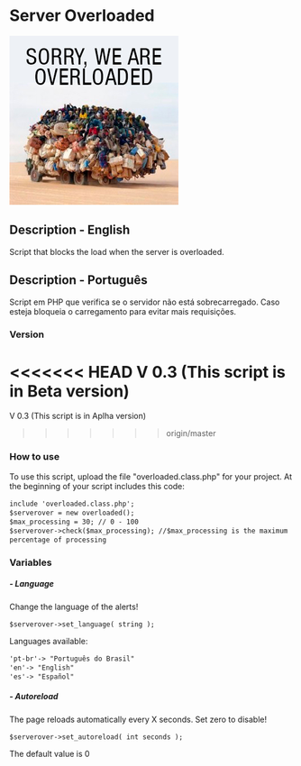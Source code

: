 # Server Overloaded

![Example Image](img/overloaded.jpg "Example Image")

## Description - English
Script that blocks the load when the server is overloaded.

## Description - Português 
Script em PHP que verifica se o servidor não está sobrecarregado. Caso esteja bloqueia o carregamento para evitar mais requisições.

### Version
<<<<<<< HEAD
V 0.3 (This script is in Beta version)
=======
V 0.3 (This script is in Aplha version)
>>>>>>> origin/master

### How to use
To use this script, upload the file "overloaded.class.php" for your project. At the beginning of your script includes this code:
```<php>
include 'overloaded.class.php';
$serverover = new overloaded();
$max_processing = 30; // 0 - 100
$serverover->check($max_processing); //$max_processing is the maximum percentage of processing
```

### Variables
##### - Language
Change the language of the alerts!
```
$serverover->set_language( string );
```
Languages available:
```
'pt-br'-> "Português do Brasil"
'en'-> "English"
'es'-> "Español"
```
##### - Autoreload
The page reloads automatically every X seconds. Set zero to disable!
```
$serverover->set_autoreload( int seconds );
```
The default value is 0
